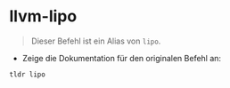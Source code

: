 # llvm-lipo

> Dieser Befehl ist ein Alias von `lipo`.

- Zeige die Dokumentation für den originalen Befehl an:

`tldr lipo`
